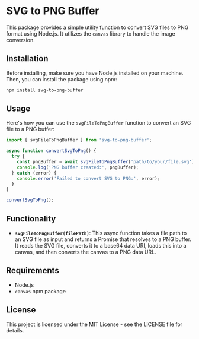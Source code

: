 # SVG to PNG Buffer

This package provides a simple utility function to convert SVG files to PNG format using Node.js. It utilizes the `canvas` library to handle the image conversion.

## Installation

Before installing, make sure you have Node.js installed on your machine. Then, you can install the package using npm:

```bash
npm install svg-to-png-buffer
```

## Usage

Here's how you can use the `svgFileToPngBuffer` function to convert an SVG file to a PNG buffer:

```javascript
import { svgFileToPngBuffer } from 'svg-to-png-buffer';

async function convertSvgToPng() {
  try {
    const pngBuffer = await svgFileToPngBuffer('path/to/your/file.svg');
    console.log('PNG buffer created:', pngBuffer);
  } catch (error) {
    console.error('Failed to convert SVG to PNG:', error);
  }
}

convertSvgToPng();
```

## Functionality

- **`svgFileToPngBuffer(filePath)`**: This async function takes a file path to an SVG file as input and returns a Promise that resolves to a PNG buffer. It reads the SVG file, converts it to a base64 data URI, loads this into a canvas, and then converts the canvas to a PNG data URL.

## Requirements

- Node.js
- `canvas` npm package

## License

This project is licensed under the MIT License - see the LICENSE file for details.

